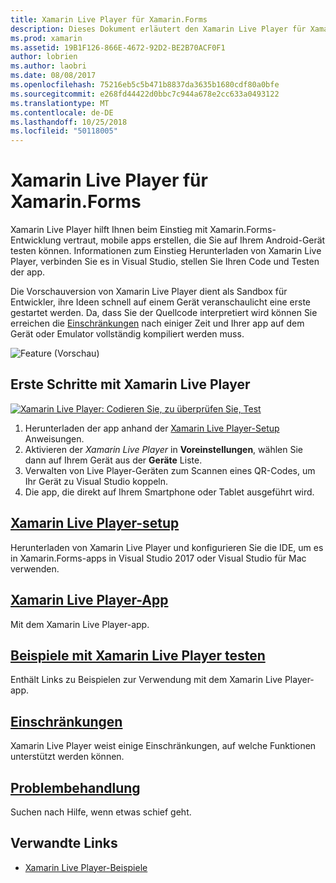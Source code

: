 ```yaml
---
title: Xamarin Live Player für Xamarin.Forms
description: Dieses Dokument erläutert den Xamarin Live Player für Xamarin.Forms, beschreibt die Installation, die Xamarin Live Player-app, die Beispiele für die Verwendung mit Xamarin Live Player, Einschränkungen und Problembehandlung.
ms.prod: xamarin
ms.assetid: 19B1F126-866E-4672-92D2-BE2B70ACF0F1
author: lobrien
ms.author: laobri
ms.date: 08/08/2017
ms.openlocfilehash: 75216eb5c5b471b8837da3635b1680cdf80a0bfe
ms.sourcegitcommit: e268fd44422d0bbc7c944a678e2cc633a0493122
ms.translationtype: MT
ms.contentlocale: de-DE
ms.lasthandoff: 10/25/2018
ms.locfileid: "50118005"
---
```

# <a name="xamarin-live-player-for-xamarinforms"></a>Xamarin Live Player für Xamarin.Forms

Xamarin Live Player hilft Ihnen beim Einstieg mit Xamarin.Forms-Entwicklung vertraut, mobile apps erstellen, die Sie auf Ihrem Android-Gerät testen können. Informationen zum Einstieg Herunterladen von Xamarin Live Player, verbinden Sie es in Visual Studio, stellen Sie Ihren Code und Testen der app.

Die Vorschauversion von Xamarin Live Player dient als Sandbox für Entwickler, ihre Ideen schnell auf einem Gerät veranschaulicht eine erste gestartet werden. Da, dass Sie der Quellcode interpretiert wird können Sie erreichen die [Einschränkungen](limitations.md) nach einiger Zeit und Ihrer app auf dem Gerät oder Emulator vollständig kompiliert werden muss.

![Feature (Vorschau)](~/media/shared/preview.png)

## <a name="get-started-with-xamarin-live-player"></a>Erste Schritte mit Xamarin Live Player

[![Xamarin Live Player: Codieren Sie, zu überprüfen Sie, Test](images/xamarin-live.png)](images/xamarin-live-sml.png#lightbox)

1. Herunterladen der app anhand der [Xamarin Live Player-Setup](install.md) Anweisungen.
2. Aktivieren der *Xamarin Live Player* in **Voreinstellungen**, wählen Sie dann auf Ihrem Gerät aus der **Geräte** Liste.
3. Verwalten von Live Player-Geräten zum Scannen eines QR-Codes, um Ihr Gerät zu Visual Studio koppeln.
4. Die app, die direkt auf Ihrem Smartphone oder Tablet ausgeführt wird.

## <a name="xamarin-live-player-setupinstallmd"></a>[Xamarin Live Player-setup](install.md)

Herunterladen von Xamarin Live Player und konfigurieren Sie die IDE, um es in Xamarin.Forms-apps in Visual Studio 2017 oder Visual Studio für Mac verwenden. 

## <a name="xamarin-live-player-appplayermd"></a>[Xamarin Live Player-App](player.md)

Mit dem Xamarin Live Player-app.

## <a name="samples-to-try-with-xamarin-live-playersamplesmd"></a>[Beispiele mit Xamarin Live Player testen](samples.md)

Enthält Links zu Beispielen zur Verwendung mit dem Xamarin Live Player-app.

## <a name="limitationslimitationsmd"></a>[Einschränkungen](limitations.md)

Xamarin Live Player weist einige Einschränkungen, auf welche Funktionen unterstützt werden können.

## <a name="troubleshootingtroubleshootingmd"></a>[Problembehandlung](troubleshooting.md)

Suchen nach Hilfe, wenn etwas schief geht.

## <a name="related-links"></a>Verwandte Links

- [Xamarin Live Player-Beispiele](https://developer.xamarin.com/samples/xamarin-live-player/all/)
